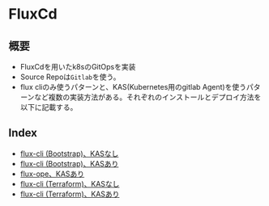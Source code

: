 # FluxCd

## 概要
- FluxCdを用いたk8sのGitOpsを実装
- Source Repoは`Gitlab`を使う。
- flux cliのみ使うパターンと、KAS(Kubernetes用のgitlab Agent)を使うパターンなど複数の実装方法がある。それぞれのインストールとデプロイ方法を以下に記載する。

## Index
- [flux-cli (Bootstrap)、KASなし](./flux-cli-no-kas.md)
- [flux-cli (Bootstrap)、KASあり](./flux-cli-kas.md)
- [flux-ope、KASあり](./flux-ope.md)
- [flux-cli (Terraform)、KASなし](./flux-terraform-kas.md)
- [flux-cli (Terraform)、KASあり](./flux-terraform-no-kas.md)

